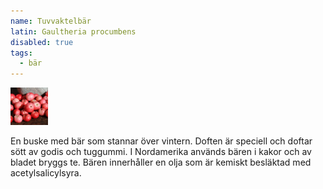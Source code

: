 ```yaml
---
name: Tuvvaktelbär
latin: Gaultheria procumbens
disabled: true
tags:
  - bär
---
```


<img src="/img/gaultheria-procumbens.jpg" width="60" data-srcset="1x, 1.5x, 2x" alt="Gaultheria procumbens" data-attribution="https://deaflora.de/Shop/Ungewoehnliche-Fruechte/Checkerberry.html">

En buske med bär som stannar över vintern. Doften är speciell och doftar sött av godis och tuggummi. I Nordamerika används bären i kakor och av bladet bryggs te. Bären innerhåller en olja som är kemiskt besläktad med acetylsalicylsyra.
